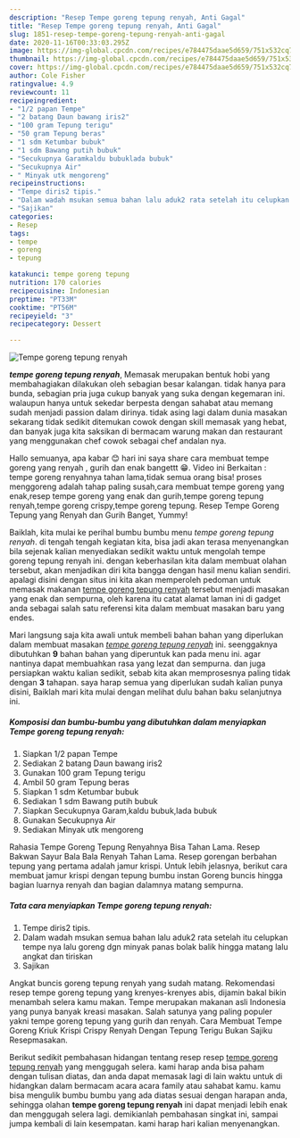 ```yaml
---
description: "Resep Tempe goreng tepung renyah, Anti Gagal"
title: "Resep Tempe goreng tepung renyah, Anti Gagal"
slug: 1851-resep-tempe-goreng-tepung-renyah-anti-gagal
date: 2020-11-16T00:33:03.295Z
image: https://img-global.cpcdn.com/recipes/e784475daae5d659/751x532cq70/tempe-goreng-tepung-renyah-foto-resep-utama.jpg
thumbnail: https://img-global.cpcdn.com/recipes/e784475daae5d659/751x532cq70/tempe-goreng-tepung-renyah-foto-resep-utama.jpg
cover: https://img-global.cpcdn.com/recipes/e784475daae5d659/751x532cq70/tempe-goreng-tepung-renyah-foto-resep-utama.jpg
author: Cole Fisher
ratingvalue: 4.9
reviewcount: 11
recipeingredient:
- "1/2 papan Tempe"
- "2 batang Daun bawang iris2"
- "100 gram Tepung terigu"
- "50 gram Tepung beras"
- "1 sdm Ketumbar bubuk"
- "1 sdm Bawang putih bubuk"
- "Secukupnya Garamkaldu bubuklada bubuk"
- "Secukupnya Air"
- " Minyak utk mengoreng"
recipeinstructions:
- "Tempe diris2 tipis."
- "Dalam wadah msukan semua bahan lalu aduk2 rata setelah itu celupkan tempe nya lalu goreng dgn minyak panas bolak balik hingga matang lalu angkat dan tiriskan"
- "Sajikan"
categories:
- Resep
tags:
- tempe
- goreng
- tepung

katakunci: tempe goreng tepung 
nutrition: 170 calories
recipecuisine: Indonesian
preptime: "PT33M"
cooktime: "PT56M"
recipeyield: "3"
recipecategory: Dessert

---
```



![Tempe goreng tepung renyah](https://img-global.cpcdn.com/recipes/e784475daae5d659/751x532cq70/tempe-goreng-tepung-renyah-foto-resep-utama.jpg)

<b><i>tempe goreng tepung renyah</i></b>, Memasak merupakan bentuk hobi yang membahagiakan dilakukan oleh sebagian besar kalangan. tidak hanya para bunda, sebagian pria juga cukup banyak yang suka dengan kegemaran ini. walaupun hanya untuk sekedar berpesta dengan sahabat atau memang sudah menjadi passion dalam dirinya. tidak asing lagi dalam dunia masakan sekarang tidak sedikit ditemukan cowok dengan skill memasak yang hebat, dan banyak juga kita saksikan di bermacam warung makan dan restaurant yang menggunakan chef cowok sebagai chef andalan nya.

Hallo semuanya, apa kabar 😊 hari ini saya share cara membuat tempe goreng yang renyah , gurih dan enak bangettt 😁. Video ini Berkaitan : tempe goreng renyahnya tahan lama,tidak semua orang bisa! proses menggoreng adalah tahap paling susah,cara membuat tempe goreng yang enak,resep tempe goreng yang enak dan gurih,tempe goreng tepung renyah,tempe goreng crispy,tempe goreng tepung. Resep Tempe Goreng Tepung yang Renyah dan Gurih Banget, Yummy!

Baiklah, kita mulai ke perihal bumbu bumbu menu <i>tempe goreng tepung renyah</i>. di tengah tengah kegiatan kita, bisa jadi akan terasa menyenangkan bila sejenak kalian menyediakan sedikit waktu untuk mengolah tempe goreng tepung renyah ini. dengan keberhasilan kita dalam membuat olahan tersebut, akan menjadikan diri kita bangga dengan hasil menu kalian sendiri. apalagi disini dengan situs ini kita akan memperoleh pedoman untuk memasak makanan <u>tempe goreng tepung renyah</u> tersebut menjadi masakan yang enak dan sempurna, oleh karena itu catat alamat laman ini di gadget anda sebagai salah satu referensi kita dalam membuat masakan baru yang endes.


Mari langsung saja kita awali untuk membeli bahan bahan yang diperlukan dalam membuat masakan <u><i>tempe goreng tepung renyah</i></u> ini. seenggaknya dibutuhkan <b>9</b> bahan bahan yang diperuntuk kan pada menu ini. agar nantinya dapat membuahkan rasa yang lezat dan sempurna. dan juga persiapkan waktu kalian sedikit, sebab kita akan memprosesnya paling tidak dengan <b>3</b> tahapan. saya harap semua yang diperlukan sudah kalian punya disini, Baiklah mari kita mulai dengan melihat dulu bahan baku selanjutnya ini.

<!--inarticleads1-->

##### Komposisi dan bumbu-bumbu yang dibutuhkan dalam menyiapkan Tempe goreng tepung renyah:

1. Siapkan 1/2 papan Tempe
1. Sediakan 2 batang Daun bawang iris2
1. Gunakan 100 gram Tepung terigu
1. Ambil 50 gram Tepung beras
1. Siapkan 1 sdm Ketumbar bubuk
1. Sediakan 1 sdm Bawang putih bubuk
1. Siapkan Secukupnya Garam,kaldu bubuk,lada bubuk
1. Gunakan Secukupnya Air
1. Sediakan  Minyak utk mengoreng


Rahasia Tempe Goreng Tepung Renyahnya Bisa Tahan Lama. Resep Bakwan Sayur Bala Bala Renyah Tahan Lama. Resep gorengan berbahan tepung yang pertama adalah jamur krispi. Untuk lebih jelasnya, berikut cara membuat jamur krispi dengan tepung bumbu instan Goreng buncis hingga bagian luarnya renyah dan bagian dalamnya matang sempurna. 

<!--inarticleads2-->

##### Tata cara menyiapkan Tempe goreng tepung renyah:

1. Tempe diris2 tipis.
1. Dalam wadah msukan semua bahan lalu aduk2 rata setelah itu celupkan tempe nya lalu goreng dgn minyak panas bolak balik hingga matang lalu angkat dan tiriskan
1. Sajikan


Angkat buncis goreng tepung renyah yang sudah matang. Rekomendasi resep tempe goreng tepung yang krenyes-krenyes abis, dijamin bakal bikin menambah selera kamu makan. Tempe merupakan makanan asli Indonesia yang punya banyak kreasi masakan. Salah satunya yang paling populer yakni tempe goreng tepung yang gurih dan renyah. Cara Membuat Tempe Goreng Kriuk Krispi Crispy Renyah Dengan Tepung Terigu Bukan Sajiku Resepmasakan. 

Berikut sedikit pembahasan hidangan tentang resep resep <u>tempe goreng tepung renyah</u> yang menggugah selera. kami harap anda bisa paham dengan tulisan diatas, dan anda dapat memasak lagi di lain waktu untuk di hidangkan dalam bermacam acara acara family atau sahabat kamu. kamu bisa mengulik bumbu bumbu yang ada diatas sesuai dengan harapan anda, sehingga olahan <b>tempe goreng tepung renyah</b> ini dapat menjadi lebih enak dan menggugah selera lagi. demikianlah pembahasan singkat ini, sampai jumpa kembali di lain kesempatan. kami harap hari kalian menyenangkan.
